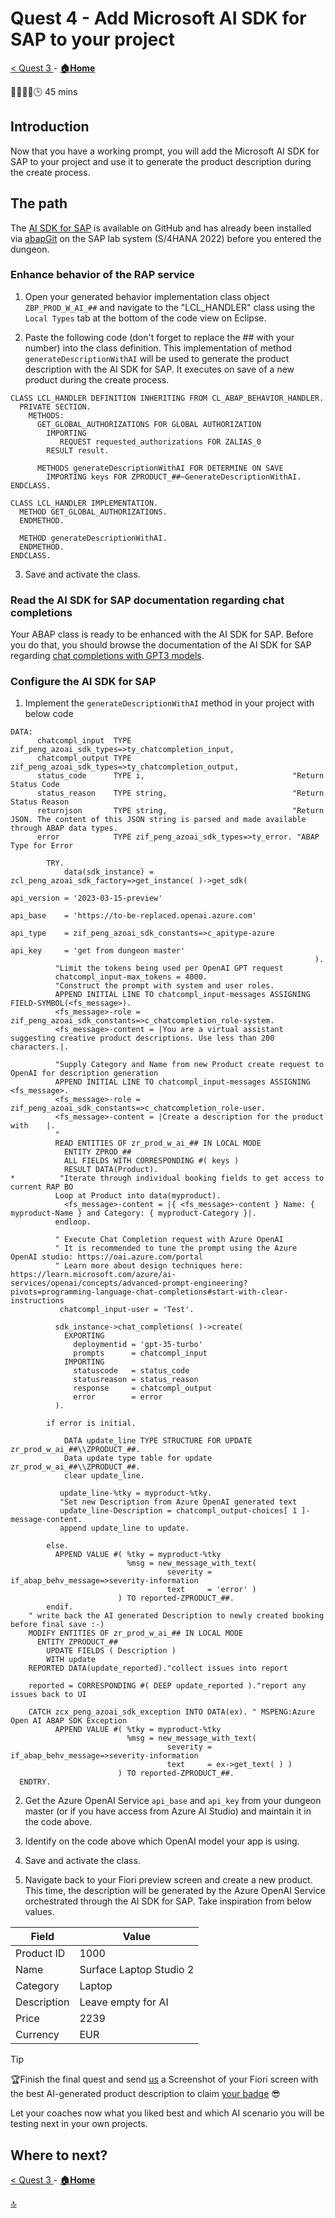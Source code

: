 # Quest 4 - Add Microsoft AI SDK for SAP to your project

[ < Quest 3 ](quest3.md) - **[🏠Home](../README.md)**

🌟🌟🌟🌟🕒 45 mins

## Introduction

Now that you have a working prompt, you will add the Microsoft AI SDK for SAP to your project and use it to generate the product description during the create process.

## The path

The [AI SDK for SAP](https://microsoft.github.io/aisdkforsapabap/) is available on GitHub and has already been installed via [abapGit](https://docs.abapgit.org/user-guide/getting-started/install.html) on the SAP lab system (S/4HANA 2022) before you entered the dungeon.

### Enhance behavior of the RAP service

1. Open your generated behavior implementation class object `ZBP_PROD_W_AI_##` and navigate to the "LCL_HANDLER" class using the `Local Types` tab at the bottom of the code view on Eclipse.

2. Paste the following code (don't forget to replace the ## with your number) into the class definition. This implementation of method `generateDescriptionWithAI` will be used to generate the product description with the AI SDK for SAP. It executes on save of a new product during the create process.

```abap
CLASS LCL_HANDLER DEFINITION INHERITING FROM CL_ABAP_BEHAVIOR_HANDLER.
  PRIVATE SECTION.
    METHODS:
      GET_GLOBAL_AUTHORIZATIONS FOR GLOBAL AUTHORIZATION
        IMPORTING
           REQUEST requested_authorizations FOR ZALIAS_0
        RESULT result.
        
      METHODS generateDescriptionWithAI FOR DETERMINE ON SAVE
        IMPORTING keys FOR ZPRODUCT_##~GenerateDescriptionWithAI.
ENDCLASS.

CLASS LCL_HANDLER IMPLEMENTATION.
  METHOD GET_GLOBAL_AUTHORIZATIONS.
  ENDMETHOD.
  
  METHOD generateDescriptionWithAI.
  ENDMETHOD.
ENDCLASS.
```

3. Save and activate the class.

### Read the AI SDK for SAP documentation regarding chat completions

Your ABAP class is ready to be enhanced with the AI SDK for SAP. Before you do that, you should browse the documentation of the AI SDK for SAP regarding [chat completions with GPT3 models](https://microsoft.github.io/aisdkforsapabap/docs/working-with-sdk/completions).

### Configure the AI SDK for SAP

1. Implement the `generateDescriptionWithAI` method in your project with below code

```abap
DATA:
      chatcompl_input  TYPE zif_peng_azoai_sdk_types=>ty_chatcompletion_input,
      chatcompl_output TYPE zif_peng_azoai_sdk_types=>ty_chatcompletion_output,
      status_code      TYPE i,                                 "Return Status Code
      status_reason    TYPE string,                            "Return Status Reason
      returnjson       TYPE string,                            "Return JSON. The content of this JSON string is parsed and made available through ABAP data types.
      error            TYPE zif_peng_azoai_sdk_types=>ty_error. "ABAP Type for Error

        TRY.
            data(sdk_instance) = zcl_peng_azoai_sdk_factory=>get_instance( )->get_sdk(
                                                                      api_version = '2023-03-15-preview'
                                                                      api_base    = 'https://to-be-replaced.openai.azure.com'
                                                                      api_type    = zif_peng_azoai_sdk_constants=>c_apitype-azure
                                                                      api_key     = 'get from dungeon master'
                                                                    ).
          "Limit the tokens being used per OpenAI GPT request
          chatcompl_input-max_tokens = 4000.
          "Construct the prompt with system and user roles.
          APPEND INITIAL LINE TO chatcompl_input-messages ASSIGNING FIELD-SYMBOL(<fs_message>).
          <fs_message>-role = zif_peng_azoai_sdk_constants=>c_chatcompletion_role-system.
          <fs_message>-content = |You are a virtual assistant suggesting creative product descriptions. Use less than 200 characters.|.

          "Supply Category and Name from new Product create request to OpenAI for description generation
          APPEND INITIAL LINE TO chatcompl_input-messages ASSIGNING <fs_message>.
          <fs_message>-role = zif_peng_azoai_sdk_constants=>c_chatcompletion_role-user.
          <fs_message>-content = |Create a description for the product with    |.
          "
          READ ENTITIES OF zr_prod_w_ai_## IN LOCAL MODE
            ENTITY ZPROD_##
            ALL FIELDS WITH CORRESPONDING #( keys )
            RESULT DATA(Product).
*          "Iterate through individual booking fields to get access to current RAP BO
          Loop at Product into data(myproduct).
            <fs_message>-content = |{ <fs_message>-content } Name: { myproduct-Name } and Category: { myproduct-Category }|.
          endloop.

          " Execute Chat Completion request with Azure OpenAI
          " It is recommended to tune the prompt using the Azure OpenAI studio: https://oai.azure.com/portal
          " Learn more about design techniques here: https://learn.microsoft.com/azure/ai-services/openai/concepts/advanced-prompt-engineering?pivots=programming-language-chat-completions#start-with-clear-instructions
           chatcompl_input-user = 'Test'.

          sdk_instance->chat_completions( )->create(
            EXPORTING
              deploymentid = 'gpt-35-turbo'
              prompts      = chatcompl_input
            IMPORTING
              statuscode   = status_code
              statusreason = status_reason
              response     = chatcompl_output
              error        = error
          ).

        if error is initial.

            DATA update_line TYPE STRUCTURE FOR UPDATE zr_prod_w_ai_##\\ZPRODUCT_##.
            Data update type table for update zr_prod_w_ai_##\\ZPRODUCT_##.
            clear update_line.

           update_line-%tky = myproduct-%tky.
           "Set new Description from Azure OpenAI generated text
           update_line-Description = chatcompl_output-choices[ 1 ]-message-content.
           append update_line to update.

        else.
          APPEND VALUE #( %tky = myproduct-%tky
                          %msg = new_message_with_text(
                                   severity = if_abap_behv_message=>severity-information
                                   text     = 'error' )
                        ) TO reported-ZPRODUCT_##.
        endif.
    " write back the AI generated Description to newly created booking before final save :-)
    MODIFY ENTITIES OF zr_prod_w_ai_## IN LOCAL MODE
      ENTITY ZPRODUCT_##
        UPDATE FIELDS ( Description )
        WITH update
    REPORTED DATA(update_reported)."collect issues into report

    reported = CORRESPONDING #( DEEP update_reported )."report any issues back to UI

    CATCH zcx_peng_azoai_sdk_exception INTO DATA(ex). " MSPENG:Azure Open AI ABAP SDK Exception
          APPEND VALUE #( %tky = myproduct-%tky
                          %msg = new_message_with_text(
                                   severity = if_abap_behv_message=>severity-information
                                   text     = ex->get_text( ) )
                        ) TO reported-ZPRODUCT_##.
  ENDTRY.
```

2. Get the Azure OpenAI Service `api_base` and `api_key` from your dungeon master (or if you have access from Azure AI Studio) and maintain it in the code above.

3. Identify on the code above which OpenAI model your app is using.

4. Save and activate the class.

5. Navigate back to your Fiori preview screen and create a new product. This time, the description will be generated by the Azure OpenAI Service orchestrated through the AI SDK for SAP. Take inspiration from below values.

| Field | Value |
| --- | --- |
| Product ID | 1000 |
| Name | Surface Laptop Studio 2 |
| Category | Laptop |
| Description | Leave empty for AI |
| Price | 2239 |
| Currency | EUR |

> [!TIP]
>🏆Finish the final quest and send [us](mailto:martin.pankraz@microsoft.com) a Screenshot of your Fiori screen with the best AI-generated product description to claim [your badge](https://webhostingforconverter.z16.web.core.windows.net/claim-reward.html) 😎

Let your coaches now what you liked best and which AI scenario you will be testing next in your own projects.

## Where to next?

[ < Quest 3 ](quest3.md) - **[🏠Home](../README.md)**

[🔝](#)

